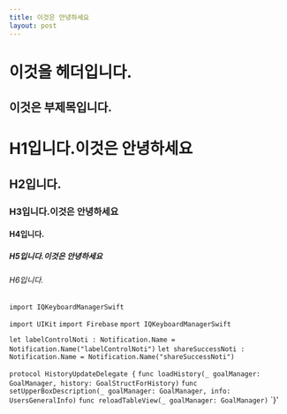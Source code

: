 ```yaml
---
title: 이것은 안녕하세요
layout: post
---
```



이것을 헤더입니다. 
===

이것은 부제목입니다.
---

# H1입니다.이것은 안녕하세요
## H2입니다.
### H3입니다.이것은 안녕하세요
#### H4입니다.
##### H5입니다.이것은 안녕하세요
###### H6입니다.

`import IQKeyboardManagerSwift`

`import UIKit`
`import Firebase`
`mport IQKeyboardManagerSwift`

`let labelControlNoti : Notification.Name = Notification.Name("labelControlNoti")`
`let shareSuccessNoti : Notification.Name = Notification.Name("shareSuccessNoti")`

`protocol HistoryUpdateDelegate {`
    `func loadHistory(_ goalManager: GoalManager, history: GoalStructForHistory)`
    `func setUpperBoxDescription(_ goalManager: GoalManager, info: UsersGeneralInfo)`
    `func reloadTableView(_ goalManager: GoalManager)`
`}'
